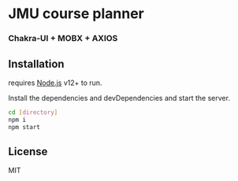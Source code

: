 # JMU course planner

### Chakra-UI + MOBX + AXIOS 

## Installation

requires [Node.js](https://nodejs.org/) v12+ to run.

Install the dependencies and devDependencies and start the server.

```sh
cd [directory]
npm i
npm start
```

## License
MIT
